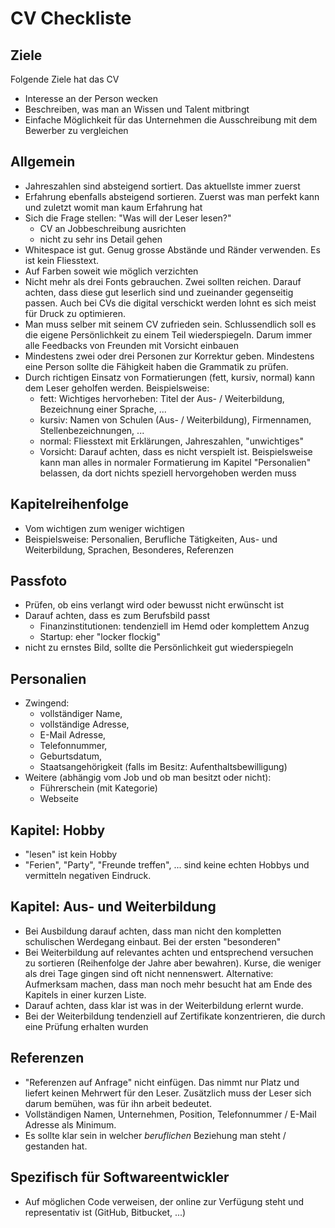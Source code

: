 # CV Checkliste #
## Ziele ##
Folgende Ziele hat das CV

- Interesse an der Person wecken
- Beschreiben, was man an Wissen und Talent mitbringt
- Einfache Möglichkeit für das Unternehmen die Ausschreibung mit dem Bewerber zu vergleichen

## Allgemein ##
- Jahreszahlen sind absteigend sortiert. Das aktuellste immer zuerst
- Erfahrung ebenfalls absteigend sortieren. Zuerst was man perfekt kann und zuletzt womit man kaum Erfahrung hat
- Sich die Frage stellen: "Was will der Leser lesen?"
  - CV an Jobbeschreibung ausrichten
  - nicht zu sehr ins Detail gehen
- Whitespace ist gut. Genug grosse Abstände und Ränder verwenden. Es ist kein Fliesstext.
- Auf Farben soweit wie möglich verzichten
- Nicht mehr als drei Fonts gebrauchen. Zwei sollten reichen. Darauf achten, dass diese gut leserlich sind und zueinander gegenseitig passen. Auch bei CVs die digital verschickt werden lohnt es sich meist für Druck zu optimieren.
- Man muss selber mit seinem CV zufrieden sein. Schlussendlich soll es die eigene Persönlichkeit zu einem Teil wiederspiegeln. Darum immer alle Feedbacks von Freunden mit Vorsicht einbauen
- Mindestens zwei oder drei Personen zur Korrektur geben. Mindestens eine Person sollte die Fähigkeit haben die Grammatik zu prüfen.
- Durch richtigen Einsatz von Formatierungen (fett, kursiv, normal) kann dem Leser geholfen werden. Beispielsweise:
  - fett: Wichtiges hervorheben: Titel der Aus- / Weiterbildung, Bezeichnung einer Sprache, ...
  - kursiv: Namen von Schulen (Aus- / Weiterbildung), Firmennamen, Stellenbezeichnungen, ...
  - normal: Fliesstext mit Erklärungen, Jahreszahlen, "unwichtiges"
  - Vorsicht: Darauf achten, dass es nicht verspielt ist. Beispielsweise kann man alles in normaler Formatierung im Kapitel "Personalien" belassen, da dort nichts speziell hervorgehoben werden muss

## Kapitelreihenfolge ##
- Vom wichtigen zum weniger wichtigen
- Beispielsweise: Personalien, Berufliche Tätigkeiten, Aus- und Weiterbildung, Sprachen, Besonderes, Referenzen

## Passfoto ##
- Prüfen, ob eins verlangt wird oder bewusst nicht erwünscht ist
- Darauf achten, dass es zum Berufsbild passt
  - Finanzinstitutionen: tendenziell im Hemd oder komplettem Anzug
  - Startup: eher "locker flockig"
- nicht zu ernstes Bild, sollte die Persönlichkeit gut wiederspiegeln

## Personalien ##
- Zwingend:
  - vollständiger Name,
  - vollständige Adresse,
  - E-Mail Adresse,
  - Telefonnummer,
  - Geburtsdatum,
  - Staatsangehörigkeit (falls im Besitz: Aufenthaltsbewilligung)
- Weitere (abhängig vom Job und ob man besitzt oder nicht):
  - Führerschein (mit Kategorie)
  - Webseite

## Kapitel: Hobby ##
- "lesen" ist kein Hobby
- "Ferien", "Party", "Freunde treffen", ... sind keine echten Hobbys und vermitteln negativen Eindruck.

## Kapitel: Aus- und Weiterbildung ##
- Bei Ausbildung darauf achten, dass man nicht den kompletten schulischen Werdegang einbaut. Bei der ersten "besonderen"
- Bei Weiterbildung auf relevantes achten und entsprechend versuchen zu sortieren (Reihenfolge der Jahre aber bewahren). Kurse, die weniger als drei Tage gingen sind oft nicht nennenswert. Alternative: Aufmerksam machen, dass man noch mehr besucht hat am Ende des Kapitels in einer kurzen Liste.
- Darauf achten, dass klar ist was in der Weiterbildung erlernt wurde.
- Bei der Weiterbildung tendenziell auf Zertifikate konzentrieren, die durch eine Prüfung erhalten wurden

## Referenzen ##
- "Referenzen auf Anfrage" nicht einfügen. Das nimmt nur Platz und liefert keinen Mehrwert für den Leser. Zusätzlich muss der Leser sich darum bemühen, was für ihn arbeit bedeutet.
- Vollständigen Namen, Unternehmen, Position, Telefonnummer / E-Mail Adresse als Minimum.
- Es sollte klar sein in welcher *beruflichen* Beziehung man steht / gestanden hat.

## Spezifisch für Softwareentwickler ##
- Auf möglichen Code verweisen, der online zur Verfügung steht und representativ ist (GitHub, Bitbucket, ...)
